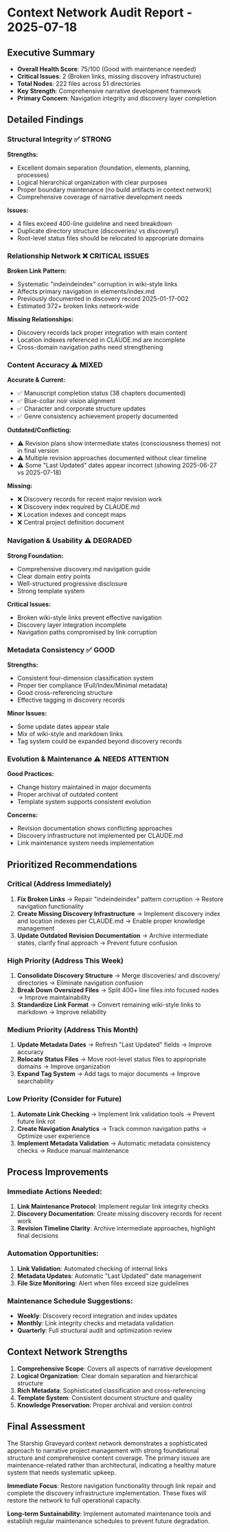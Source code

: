 # Context Network Audit Report - 2025-07-18

## Executive Summary
- **Overall Health Score**: 75/100 (Good with maintenance needed)
- **Critical Issues**: 2 (Broken links, missing discovery infrastructure)
- **Total Nodes**: 222 files across 51 directories
- **Key Strength**: Comprehensive narrative development framework
- **Primary Concern**: Navigation integrity and discovery layer completion

## Detailed Findings

### Structural Integrity ✅ STRONG

**Strengths:**
- Excellent domain separation (foundation, elements, planning, processes)
- Logical hierarchical organization with clear purposes
- Proper boundary maintenance (no build artifacts in context network)
- Comprehensive coverage of narrative development needs

**Issues:**
- 4 files exceed 400-line guideline and need breakdown
- Duplicate directory structure (discoveries/ vs discovery/)
- Root-level status files should be relocated to appropriate domains

### Relationship Network ❌ CRITICAL ISSUES

**Broken Link Pattern:**
- Systematic "indeindeindex" corruption in wiki-style links
- Affects primary navigation in elements/index.md
- Previously documented in discovery record 2025-01-17-002
- Estimated 372+ broken links network-wide

**Missing Relationships:**
- Discovery records lack proper integration with main content
- Location indexes referenced in CLAUDE.md are incomplete
- Cross-domain navigation paths need strengthening

### Content Accuracy ⚠️ MIXED

**Accurate & Current:**
- ✅ Manuscript completion status (38 chapters documented)
- ✅ Blue-collar noir vision alignment
- ✅ Character and corporate structure updates
- ✅ Genre consistency achievement properly documented

**Outdated/Conflicting:**
- ⚠️ Revision plans show intermediate states (consciousness themes) not in final version
- ⚠️ Multiple revision approaches documented without clear timeline
- ⚠️ Some "Last Updated" dates appear incorrect (showing 2025-06-27 vs 2025-07-18)

**Missing:**
- ❌ Discovery records for recent major revision work
- ❌ Discovery index required by CLAUDE.md
- ❌ Location indexes and concept maps
- ❌ Central project definition document

### Navigation & Usability ⚠️ DEGRADED

**Strong Foundation:**
- Comprehensive discovery.md navigation guide
- Clear domain entry points
- Well-structured progressive disclosure
- Strong template system

**Critical Issues:**
- Broken wiki-style links prevent effective navigation
- Discovery layer integration incomplete
- Navigation paths compromised by link corruption

### Metadata Consistency ✅ GOOD

**Strengths:**
- Consistent four-dimension classification system
- Proper tier compliance (Full/Index/Minimal metadata)
- Good cross-referencing structure
- Effective tagging in discovery records

**Minor Issues:**
- Some update dates appear stale
- Mix of wiki-style and markdown links
- Tag system could be expanded beyond discovery records

### Evolution & Maintenance ⚠️ NEEDS ATTENTION

**Good Practices:**
- Change history maintained in major documents
- Proper archival of outdated content
- Template system supports consistent evolution

**Concerns:**
- Revision documentation shows conflicting approaches
- Discovery infrastructure not implemented per CLAUDE.md
- Link maintenance system needs implementation

## Prioritized Recommendations

### Critical (Address Immediately)
1. **Fix Broken Links** → Repair "indeindeindex" pattern corruption → Restore navigation functionality
2. **Create Missing Discovery Infrastructure** → Implement discovery index and location indexes per CLAUDE.md → Enable proper knowledge management
3. **Update Outdated Revision Documentation** → Archive intermediate states, clarify final approach → Prevent future confusion

### High Priority (Address This Week)
1. **Consolidate Discovery Structure** → Merge discoveries/ and discovery/ directories → Eliminate navigation confusion
2. **Break Down Oversized Files** → Split 400+ line files into focused nodes → Improve maintainability
3. **Standardize Link Format** → Convert remaining wiki-style links to markdown → Improve reliability

### Medium Priority (Address This Month)
1. **Update Metadata Dates** → Refresh "Last Updated" fields → Improve accuracy
2. **Relocate Status Files** → Move root-level status files to appropriate domains → Improve organization
3. **Expand Tag System** → Add tags to major documents → Improve searchability

### Low Priority (Consider for Future)
1. **Automate Link Checking** → Implement link validation tools → Prevent future link rot
2. **Create Navigation Analytics** → Track common navigation paths → Optimize user experience
3. **Implement Metadata Validation** → Automatic metadata consistency checks → Reduce manual maintenance

## Process Improvements

### Immediate Actions Needed:
1. **Link Maintenance Protocol**: Implement regular link integrity checks
2. **Discovery Documentation**: Create missing discovery records for recent work
3. **Revision Timeline Clarity**: Archive intermediate approaches, highlight final decisions

### Automation Opportunities:
1. **Link Validation**: Automated checking of internal links
2. **Metadata Updates**: Automatic "Last Updated" date management
3. **File Size Monitoring**: Alert when files exceed size guidelines

### Maintenance Schedule Suggestions:
- **Weekly**: Discovery record integration and index updates
- **Monthly**: Link integrity checks and metadata validation
- **Quarterly**: Full structural audit and optimization review

## Context Network Strengths

1. **Comprehensive Scope**: Covers all aspects of narrative development
2. **Logical Organization**: Clear domain separation and hierarchical structure
3. **Rich Metadata**: Sophisticated classification and cross-referencing
4. **Template System**: Consistent document structure and quality
5. **Knowledge Preservation**: Proper archival and version control

## Final Assessment

The Starship Graveyard context network demonstrates a sophisticated approach to narrative project management with strong foundational structure and comprehensive content coverage. The primary issues are maintenance-related rather than architectural, indicating a healthy mature system that needs systematic upkeep.

**Immediate Focus**: Restore navigation functionality through link repair and complete the discovery infrastructure implementation. These fixes will restore the network to full operational capacity.

**Long-term Sustainability**: Implement automated maintenance tools and establish regular maintenance schedules to prevent future degradation.